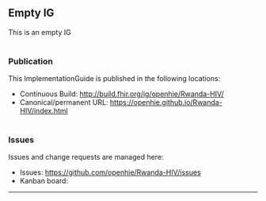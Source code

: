 Empty IG
---
This is an empty IG
<br> </br>
###
### Publication
This ImplementationGuide is published in the following locations:

* Continuous Build: <http://build.fhir.org/ig/openhie/Rwanda-HIV/>
* Canonical/permanent URL: <https://openhie.github.io/Rwanda-HIV/index.html>
<br> </br>

### Issues
Issues and change requests are managed here:  

* Issues:  <https://github.com/openhie/Rwanda-HIV/issues>  
* Kanban board: 

---